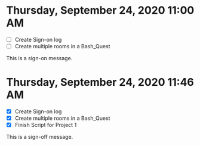 # Thursday, September 24, 2020 11:00 AM
- [ ] Create Sign-on log
- [ ] Create multiple rooms in a Bash_Quest

This is a sign-on message.

# Thursday, September 24, 2020 11:46 AM
- [X] Create Sign-on log
- [X] Create multiple rooms in a Bash_Quest
- [X] Finish Script for Project 1

This is a sign-off message.
